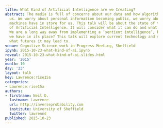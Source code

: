 ```yaml
---
title: What Kind of Artificial Intelligence are we Creating?
abstract: The media is full of concerns about our data and how algorithms are affecting
  us. We worry about personal information becoming public, we worry about what intelligent
  machines have in store for us. This talk will be about the state of the art in terms
  of Artificial Intelligence. It will consider what it can do and what it can’t do.
  We are a long way away from implementing a ’sentient intelligence’, but what do
  we have in its place? This talk will explore current technology and speculate on
  what futures it may lead to.
venue: Cognitive Science work in Progress Meeting, Sheffield
ipynb: 2015-10-23-what-kind-of-ai.ipynb
reveal: 2015-10-23-what-kind-of-ai.slides.html
year: '2015'
month: 10
day: '23'
layout: talk
key: Lawrence:rise15a
categories:
- Lawrence:rise15a
authors:
- firstname: Neil D.
  lastname: Lawrence
  url: http://inverseprobability.com
  institute: University of Sheffield
  twitter: lawrennd
published: 2015-10-23
---
```

